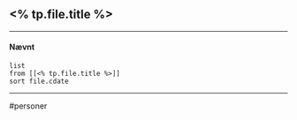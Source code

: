## <% tp.file.title %>


---
#### Nævnt
```dataview 
list
from [[<% tp.file.title %>]]
sort file.cdate
```
---
#personer


